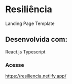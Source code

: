 # Resiliência

Landing Page Template

## Desenvolvida com:

React.js
Typescript

### Acesse

https://resiliencia.netlify.app/
